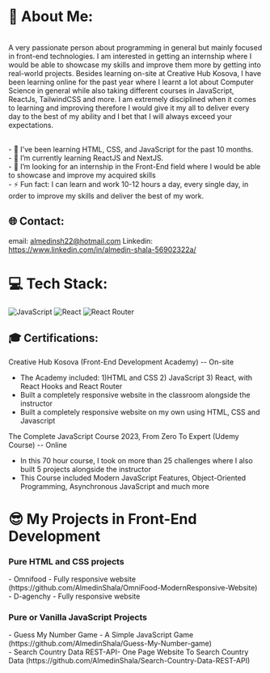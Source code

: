 # 💫 About Me:
<br>A very passionate person about programming in general but mainly focused in front-end technologies. I am interested in getting an internship where I would be able to showcase my skills and improve them more by getting into real-world projects. 
Besides learning on-site at Creative Hub Kosova, I have been learning online for the past year where I learnt a lot about Computer Science in general while also taking different courses in JavaScript, ReactJs, TailwindCSS and more. 
I am extremely disciplined when it comes to learning and improving therefore I would give it my all to deliver every day to the best of my ability and I bet that I will always exceed your expectations.<br>

<br>- 🔭 I've been learning HTML, CSS, and JavaScript for the past 10 months.<br>- 🌱 I’m currently learning ReactJS and NextJS.<br>- 🏢 I’m looking for an internship in the Front-End field where I would be able to showcase and improve my acquired skills<br>- ⚡ Fun fact: I can learn and work 10-12 hours a day, every single day, in order to improve my skills and deliver the best of my work.


## 🌐 Contact:
email: almedinsh22@hotmail.com
Linkedin: https://www.linkedin.com/in/almedin-shala-56902322a/

# 💻 Tech Stack:


 ![JavaScript](https://img.shields.io/badge/javascript-%23323330.svg?style=for-the-badge&logo=javascript&logoColor=%23F7DF1E)
 ![React](https://img.shields.io/badge/react-%2320232a.svg?style=for-the-badge&logo=react&logoColor=%2361DAFB) ![React Router](https://img.shields.io/badge/React_Router-CA4245?style=for-the-badge&logo=react-router&logoColor=white)
 
<h2>🎓 Certifications:</h2>

 Creative Hub Kosova (Front-End Development Academy) -- On-site 
 - The Academy included: 1)HTML and CSS 2) JavaScript 3) React, with React Hooks and React Router
 - Built a completely responsive website in the classroom alongside the instructor
 - Built a completely responsive website on my own using HTML, CSS and Javascript 



 The Complete JavaScript Course 2023, From Zero To Expert (Udemy Course)  -- Online
 - In this 70 hour course, I took on more than 25 challenges where I also built 5 projects alongside the instructor
 - This Course included Modern JavaScript Features, Object-Oriented Programming, Asynchronous JavaScript and much more


# 😎 My Projects in Front-End Development
 <h3> Pure HTML and CSS projects </h3> 
     - Omnifood - Fully responsive website (https://github.com/AlmedinShala/OmniFood-ModernResponsive-Website) <br>
     - D-agenchy - Fully responsive website 
    
 <h3> Pure or Vanilla JavaScript Projects</h3>
    - Guess My Number Game - A Simple JavaScript Game (https://github.com/AlmedinShala/Guess-My-Number-game) <br>
    - Search Country Data REST-API- One Page Website To Search Country Data (https://github.com/AlmedinShala/Search-Country-Data-REST-API)






 


